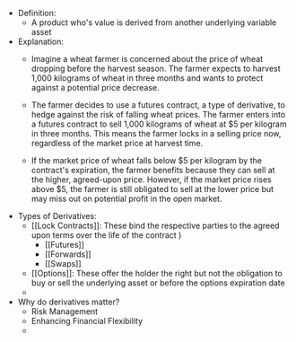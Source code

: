 - Definition:
	- A product who's value is derived from another underlying variable asset
- Explanation:
	- Imagine a wheat farmer is concerned about the price of wheat dropping before the harvest season. The farmer expects to harvest 1,000 kilograms of wheat in three months and wants to protect against a potential price decrease.
	
	- The farmer decides to use a futures contract, a type of derivative, to hedge against the risk of falling wheat prices. The farmer enters into a futures contract to sell 1,000 kilograms of wheat at $5 per kilogram in three months. This means the farmer locks in a selling price now, regardless of the market price at harvest time.
	
	- If the market price of wheat falls below $5 per kilogram by the contract's expiration, the farmer benefits because they can sell at the higher, agreed-upon price. However, if the market price rises above $5, the farmer is still obligated to sell at the lower price but may miss out on potential profit in the open market.
- Types of Derivatives:
	- [[Lock Contracts]]: These bind the respective parties to the agreed upon terms over the life of the contract )
		- [[Futures]]
		- [[Forwards]]
		- [[Swaps]]
	- [[Options]]: These offer the holder the right but not the obligation to buy or sell the underlying asset or before the options expiration date
	- 
- Why do derivatives matter?
	- Risk Management
	- Enhancing Financial Flexibility
	- 


